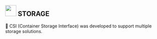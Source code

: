 ## <img src="https://github.com/ShivaniShah06/Kubernetes/raw/main/logos/Storage.png" width="35"> STORAGE

:diamond_shape_with_a_dot_inside: CSI (Container Storage Interface) was developed to support multiple storage solutions. 

